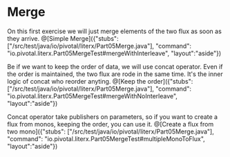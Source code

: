 # Merge

On this first exercise we will just merge elements of the two flux as soon as they arrive.
@[Simple Merge]({"stubs": ["/src/test/java/io/pivotal/literx/Part05Merge.java"], "command": "io.pivotal.literx.Part05MergeTest#mergeWithInterleave", "layout":"aside"})

Be if we want to keep the order of data, we will use concat operator.
Even if the order is maintained, the two flux are rode in the same time. It's the inner logic of concat who reorder anyting.
@[Keep the order]({"stubs": ["/src/test/java/io/pivotal/literx/Part05Merge.java"], "command": "io.pivotal.literx.Part05MergeTest#mergeWithNoInterleave", "layout":"aside"})

Concat operator take publishers on parameters, so if you want to create a flux from monos, keeping the order, you can use it.
@[Create a flux from two mono]({"stubs": ["/src/test/java/io/pivotal/literx/Part05Merge.java"], "command": "io.pivotal.literx.Part05MergeTest#multipleMonoToFlux", "layout":"aside"})

